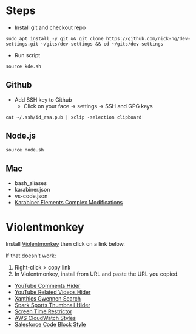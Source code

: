 # Steps

- Install git and checkout repo

```
sudo apt install -y git && git clone https://github.com/nick-ng/dev-settings.git ~/gits/dev-settings && cd ~/gits/dev-settings
```

- Run script

```
source kde.sh
```

## Github

- Add SSH key to Github
  - Click on your face -> settings -> SSH and GPG keys

```
cat ~/.ssh/id_rsa.pub | xclip -selection clipboard
```

## Node.js

```
source node.sh
```

## Mac

- bash_aliases
- karabiner.json
- vs-code.json
- [Karabiner Elements Complex Modifications](karabiner://karabiner/assets/complex_modifications/import?url=https://raw.githubusercontent.com/nick-ng/dev-settings/master/karabiner_complex.json)

# Violentmonkey

Install [Violentmonkey](https://violentmonkey.github.io/) then click on a link below.

If that doesn't work:

1. Right-click > copy link
2. In Violentmonkey, install from URL and paste the URL you copied.

- [YouTube Comments Hider](https://raw.githubusercontent.com/nick-ng/dev-settings/master/violentmonkey/youtube-comments-hider.js)
- [YouTube Related Videos Hider](https://raw.githubusercontent.com/nick-ng/dev-settings/master/violentmonkey/youtube-related-hider.js)
- [Xanthics Gwennen Search](https://raw.githubusercontent.com/nick-ng/dev-settings/master/violentmonkey/xanthics-gwennen-search.js)
- [Spark Sports Thumbnail Hider](https://raw.githubusercontent.com/nick-ng/dev-settings/master/violentmonkey/spark-sport-thumbnail-hider.js)
- [Screen Time Restrictor](https://raw.githubusercontent.com/nick-ng/dev-settings/master/violentmonkey/screen-time-restrictor.js)
- [AWS CloudWatch Styles](https://raw.githubusercontent.com/nick-ng/dev-settings/master/violentmonkey/aws-cloudwatch-styles.js)
- [Salesforce Code Block Style](https://raw.githubusercontent.com/nick-ng/dev-settings/master/violentmonkey/salesforce-codeblock-styles.js)
